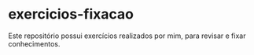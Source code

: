 # exercicios-fixacao
Este repositório possui exercícios realizados por mim, para revisar e fixar conhecimentos.
